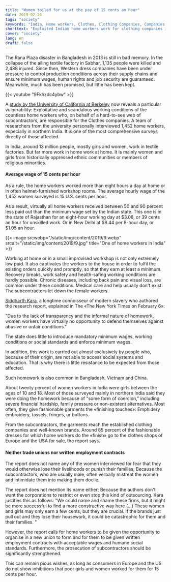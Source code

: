 ```yaml
---
title: "Women toiled for us at the pay of 15 cents an hour"
date: 2019-02-26
tags: "society"
keywords: "India, Home workers, Clothes, Clothing Companies, Companies, World Companies, USA, Berkeley, University, Study"
shorttext: "Exploited Indian home workers work for clothing companies in Europe and the US, the University of California uncovers."
cover: "society"
lang: en
draft: false
---
```


The Rana Plaza disaster in Bangladesh in 2013 is still in bad memory. In the collapse of the ailing textile factory in Sabhar, 1,135 people were killed and 2,438 injured. Since then, Western dress companies have been under pressure to control production conditions across their supply chains and ensure minimum wages, human rights and job security are guaranteed. Meanwhile, much has been promised, but little has been kept.

{{< youtube "9Fkhzdc4ybw" >}}

A [study by the University of California at Berkeley](/static/downloads/tainted-garments.pdf "Tainted Gamrments - The exploitation of woman and girls in Indias home based Garment Sector") now reveals a particular vulnerability: Exploitative and scandalous working conditions of the countless home workers who, on behalf of a hard-to-see web of subcontractors, are responsible for the Clothes companies. A team of researchers from the university personally interviewed 1,452 home workers, especially in northern India. It is one of the most comprehensive surveys directly of those affected.

In India, around 13 million people, mostly girls and women, work in textile factories. But far more work in home work at home. It is mainly women and girls from historically oppressed ethnic communities or members of religious minorities.

#### Average wage of 15 cents per hour

As a rule, the home workers worked more than eight hours a day at home or in often helmet-furnished workshop rooms. The average hourly wage of the 1,452 women surveyed is 15 U.S. cents per hour.

As a result, virtually all home workers received between 50 and 90 percent less paid out than the minimum wage set by the Indian state. This one is in the state of Rajasthan for an eight-hour working day at $3.08, or 39 cents an hour for unskilled work. Or in New Delhi at $8.44 per 8-hour day, or $1.05 an hour.

{{< image srcwebp="/static/img/content/2019/9.webp" srcalt="/static/img/content/2019/9.jpg" title="One of home workers in India" >}}

Working at home or in a small improvised workshop is not only extremely low paid. It also captivates the workers to the house in order to fulfil the existing orders quickly and promptly, so that they earn at least a minimum. Recovery breaks, work safety and health-safing working conditions are hardly possible. Chronic diseases, including back pain and visual loss, are common under these conditions. Medical care and help usually don't exist: The subcontractors let down the female workers.

[Siddharth Kara](https://en.wikipedia.org/wiki/Siddharth_Kara "Siddharth Kara"), a longtime connoisseur of modern slavery who authored the research report, explained in The «The New York Times on February 6»:

"Due to the lack of transparency and the informal nature of homework, women workers have virtually no opportunity to defend themselves against abusive or unfair conditions." 

The state does little to introduce mandatory minimum wages, working conditions or social standards and enforce minimum wages.

In addition, this work is carried out almost exclusively by people who, because of their origin, are not able to access social systems and education. That is why there is little resistance to be expected from those affected.

Such homework is also common in Bangladesh, Vietnam and China.

About twenty percent of women workers in India were girls between the ages of 10 and 18. Most of those surveyed mainly in northern India said they were doing the homework because of "some form of coercion," including severe financial hardship, family pressure or non-existent alternatives. Most often, they give fashionable garments the «finishing touches»: Emphidery embroidery, tassels, fringes, or buttons.

From the subcontractors, the garments reach the established clothing companies and well-known brands. Around 85 percent of the fashionable dresses for which home workers do the «finish» go to the clothes shops of Europe and the USA for sale, the report says.

#### Neither trade unions nor written employment contracts

The report does not name any of the women interviewed for fear that they would otherwise lose their livelihoods or punish their families; Because the subcontractors, who are usually male, often verbally mistreat the women and intimidate them into making them docile.

The report does not mention its name either; Because the authors don't want the corporations to restrict or even stop this kind of outsourcing. Kara justifies this as follows: "We could name and shame these firms, but it might be more successful to find a more constructive way here (...) These women and girls may only earn a few cents, but they are crucial. If the brands just pull out and they lose their housework, it could be catastrophic for them and their families. "

However, the report calls for home workers to be given the opportunity to organise in a new union to form and for them to be given written employment contracts with acceptable wages and humane social standards. Furthermore, the prosecution of subcontractors should be significantly strengthened.

This can remain pious wishes, as long as consumers in Europe and the US do not show inhibitions that poor girls and women worked for them for 15 cents per hour.

